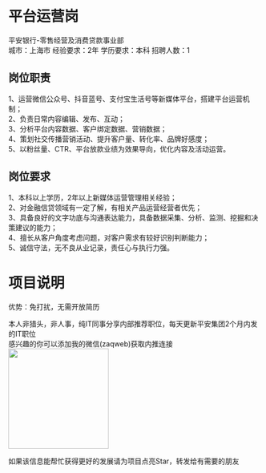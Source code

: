 # 平台运营岗
平安银行-零售经营及消费贷款事业部  
城市：上海市 经验要求：2年 学历要求：本科  招聘人数：1

## 岗位职责
1、运营微信公众号、抖音蓝号、支付宝生活号等新媒体平台，搭建平台运营机制；   
2、负责日常内容编辑、发布、互动；   
3、分析平台内容数据、客户绑定数据、营销数据；   
4、策划社交传播营销活动、提升客户量、转化率、品牌好感度；   
5、以粉丝量、CTR、平台放款业绩为效果导向，优化内容及活动运营。

## 岗位要求
1、本科以上学历，2年以上新媒体运营管理相关经验；   
2、对金融信贷领域有一定了解，有相关产品运营经营者优先；   
3、具备良好的文字功底与沟通表达能力，具备数据采集、分析、监测、挖掘和决策建议的能力；   
4、擅长从客户角度考虑问题，对客户需求有较好识别判断能力；   
5、诚信守法，无不良从业记录，责任心与执行力强。

# 项目说明

优势：免打扰，无需开放简历

本人非猎头，非人事，纯IT同事分享内部推荐职位，每天更新平安集团2个月内发的IT职位  
感兴趣的你可以添加我的微信(zaqweb)获取内推连接  
<img src="https://github.com/zaqweb/PA-IT-JOBS/blob/master/WechatICode.jpeg"  height="200" width="200">

如果该信息能帮忙获得更好的发展请为项目点亮Star，转发给有需要的朋友




